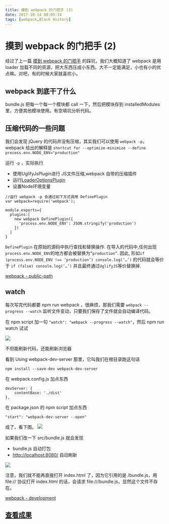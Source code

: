 ```yaml
---
title: 摸到 webpack 的门把手 (2)
date: 2017-10-14 00:05:14
tags: [webpack,Black History]
---
```


# 摸到 webpack 的门把手 (2)

经过了上一篇 [摸到 webpack 的门把手](https://frankietang.github.io/2017/08/20/%E6%91%B8%E5%88%B0%20webpack%20%E7%9A%84%E9%97%A8%E6%8A%8A%E6%89%8B/) 的踩坑，我们大概知道了 webpack 是用 loader 加载不同的资源，把大东西压成小东西。大不一定能满足，小也有小的优点嘛。对吧，有的时候大家就喜欢小。

## webpack 到底干了什么

bundle.js 把每一个每一个模块都 call 一下，然后把模块存到 installedModules 里，方便其他模块使用。有空填坑分析代码。

## 压缩代码的一些问题

我们会发现 jQuery 的代码并没有压缩，其实我们可以使用 `webpack -p`，webpack 给出的解释是
`shortcut for --optimize-minimize --define process.env.NODE_ENV="production"`

运行 `-p` ，实际执行

-  使用UglifyJsPlugin进行 JS文件压缩,webpack 自带的压缩插件
-  运行[LoaderOptionsPlugin](https://webpack.js.org/plugins/loader-options-plugin/#components/sidebar/sidebar.jsx)
-  设置Node环境变量

```
//运行 webpack -p 会通过如下方式调用 DefinePlugin
var webpack=require('webpack');

module.exports={
  plugins:[
    new webpack DefinePlugin({
      'process.env.NODE_ENV': JSON.stringify('production')
    })
  ]
}
```

`DefinePlugin` 在原始的源码中执行查找和替换操作. 在导入的代码中,任何出现 `process.env.NODE_ENV`的地方都会被替换为`”production”`. 因此, 形如`if (process.env.NODE_ENV !== ‘production’) console.log(‘…’)` 的代码就会等价于 `if (false) console.log(‘…’)` 并且最终通过`UglifyJS`等价替换掉.

[webpack - public-path](https://webpack.js.org/guides/public-path/)

## watch

每次写完代码都要 npm run webpack ，很麻烦，那我们需要 `webpack --progress --watch` 监听文件变动，只要我们保存了文件就会自动编译代码。

在 npm script 加一句 `"watch": "webpack --progress --watch"`，然后 npm run watch 试试

![](http://upload-images.jianshu.io/upload_images/3191557-f654ac96a8135f12.png?imageMogr2/auto-orient/strip%7CimageView2/2/w/1240)

不但能刷新代码，还能刷新浏览器

看到 Using webpack-dev-server 那里，它叫我们在根目录跑这句话

```
npm install --save-dev webpack-dev-server
```

在 webpack.config.js 加点东西

```
devServer: {
    contentBase: './dist'
},
```

在 package.json 的 npm script 加点东西

```
"start": "webpack-dev-server --open"
```

成了，看下图。
![](http://upload-images.jianshu.io/upload_images/3191557-494866b6ba1c3ca0.png?imageMogr2/auto-orient/strip%7CimageView2/2/w/1240)

如果我们改一下 src/bundle.js 就会发现

- bundle.js 自动打包
- [http://localhost:8080/](http://localhost:8080/) 自动刷新

![](http://upload-images.jianshu.io/upload_images/3191557-c12e95d7cc12d8af.png?imageMogr2/auto-orient/strip%7CimageView2/2/w/1240)

注意，我们就不能再直接打开 index.html 了，因为它引用的是 /bundle.js，用 file:// 协议打开 index.html 的话，会请求 file:///bundle.js，显然这个文件不存在。

[webpack - development](https://webpack.js.org/guides/development/)

## [查看成果](https://github.com/FRANKIETANG/webpack-demo)